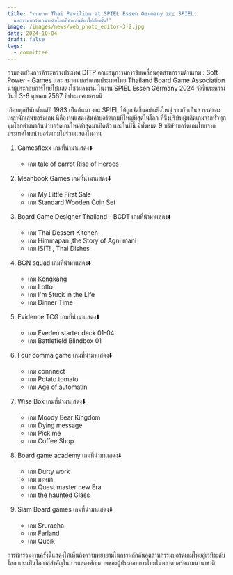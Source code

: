 ```yaml
---
title: "รวมภาพ Thai Pavilion at SPIEL Essen Germany 🇩🇪 SPIEL:
  มหกรรมบอร์ดเกมระดับโลกที่นักเล่นต้องไปสักครั้ง!"
image: /images/news/web_photo_editor-3-2.jpg
date: 2024-10-04
draft: false
tags:
  - committee
---
```

กรมส่งเสริมการค้าระหว่างประเทศ DITP คณะอนุกรรมการขับเคลื่อนอุตสาหกรรมด้านเกม : Soft Power - Games  เเละ สมาคมบอร์ดเกมประเทศไทย Thailand Board Game Association นำผู้ประกอบการไทยไปเเสดงโชว์ผลงงาน ในงาน SPIEL Essen Germany 2024 จัดขึ้นระหว่างวันที่ 3-6 ตุลาคม 2567 ที่ประเทศเยอรมนี 

เกือบทุกปีนับตั้งแต่ปี 1983 เป็นต้นมา งาน SPIEL ได้ถูกจัดขึ้นอย่างยิ่งใหญ่ ราวกับเป็นสวรรค์ของเหล่านักเล่นบอร์ดเกม นี่คืองานแสดงสินค้าบอร์ดเกมที่ใหญ่ที่สุดในโลก ที่ซึ่งบริษัทผู้ผลิตเกมจากทั่วทุกมุมโลกต่างพากันนำบอร์ดเกมใหม่ล่าสุดมาเปิดตัว เเละในปีนี้ มีทั้งหมด 9 บริษัทบอร์ดเกมไทยจากประเทศไทยนำบอร์ดเกมไปร่วมเเสดงในงาน 

1. Gamesflexx เกมที่นำมาเเสดง⬇️

   - เกม tale of carrot Rise of Heroes

2. Meanbook Games เกมที่นำมาเเสดง⬇️

   - เกม My Little First Sale
   - เกม Standard Wooden Coin Set

3. Board Game Designer Thailand - BGDT เกมที่นำมาเเสดง⬇️

   - เกม Thai Dessert Kitchen 
   - เกม Himmapan ,the Story of Agni mani
   - เกม ISIT! , Thai Dishes

4. BGN squad เกมที่นำมาเเสดง⬇️

   - เกม Kongkang
   - เกม Lotto
   - เกม I'm Stuck in the Life
   - เกม Dinner Time

5. Evidence TCG เกมที่นำมาเเสดง⬇️

   - เกม Eveden starter deck 01-04
   - เกม Battlefield Blindbox 01

6. Four comma game เกมที่นำมาเเสดง⬇️

   - เกม connnect
   - เกม Potato tomato
   - เกม Age of automatin

7. Wise Box เกมที่นำมาเเสดง⬇️

   - เกม Moody Bear Kingdom 
   - เกม Dying message 
   - เกม Pick me 
   - เกม Coffee Shop 

8. Board game academy เกมที่นำมาเเสดง⬇️

   - เกม Durty work 
   - เกม มะหมา
   - เกม Quest master new Era 
   - เกม the haunted Glass

9. Siam Board games เกมที่นำมาเเสดง⬇️
   
   - เกม Sruracha
   - เกม Farland
   - เกม Qubik



การเข้าร่วมงานครั้งนี้แสดงให้เห็นถึงความพยายามในการผลักดันอุตสาหกรรมบอร์ดเกมไทยสู่เวทีระดับโลก และเป็นโอกาสสำคัญในการแสดงศักยภาพของผู้ประกอบการไทยในตลาดบอร์ดเกมนานาชาติ
